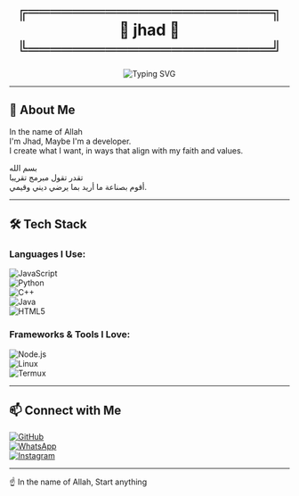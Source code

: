 <!-- Fancy Name Frame -->
<h1 align="center">
  ╔══════════════════════╗<br>
  🖤 jhad 🖤<br>
  ╚══════════════════════╝
</h1>

<!-- Typing Banner -->
<p align="center">
  <img src="https://readme-typing-svg.herokuapp.com?font=Fira+Code&size=26&duration=3000&pause=1000&color=00C2FF&center=true&vCenter=true&width=700&lines=Peace+be+upon+you;Bismillah%2C+I'm+Jhad;Creating+what+I+want+while+pleasing+my+Lord" alt="Typing SVG" />
</p>

---

## 🌿 About Me

In the name of Allah  
I'm Jhad, Maybe I'm a developer.  
I create what I want, in ways that align with my faith and values.

بسم الله  
تقدر تقول مبرمج تقريبا  
أقوم بصناعة ما أريد بما يرضي ديني وقيمي.

---

## 🛠 Tech Stack

### Languages I Use:

![JavaScript](https://img.shields.io/badge/JavaScript-323330?style=flat&logo=javascript)  
![Python](https://img.shields.io/badge/Python-14354C?style=flat&logo=python)  
![C++](https://img.shields.io/badge/C++-00599C?style=flat&logo=cplusplus)  
![Java](https://img.shields.io/badge/Java-007396?style=flat&logo=java)  
![HTML5](https://img.shields.io/badge/HTML5-E34F26?style=flat&logo=html5)  

### Frameworks & Tools I Love:

![Node.js](https://img.shields.io/badge/Node.js-43853D?style=flat&logo=node.js)  
![Linux](https://img.shields.io/badge/Linux-FCC624?style=flat&logo=linux)  
![Termux](https://img.shields.io/badge/Termux-000000?style=flat&logo=terminal)  

---

## 📫 Connect with Me

[![GitHub](https://img.shields.io/badge/GitHub--181717?style=flat&logo=github)](https://github.com/Jhad00)  
[![WhatsApp](https://img.shields.io/badge/WhatsApp-25D366?style=flat&logo=whatsapp)](https://wa.me/963934617611)  
[![Instagram](https://img.shields.io/badge/Instagram-E4405F?style=flat&logo=instagram)](https://instagram.com/jhad_34)

---

☝ In the name of Allah, Start anything
